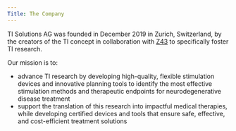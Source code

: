 ```yaml
---
Title: The Company
---
```

TI Solutions AG was founded in December 2019 in Zurich, Switzerland, by the creators of the TI concept in collaboration  with <a href="https://www.z43.swiss/" target="_blank" >Z43</a> to specifically foster TI research.
    
Our mission is to:
- advance TI research by developing high-quality, flexible stimulation devices and innovative planning tools to identify the most effective stimulation methods and therapeutic endpoints for neurodegenerative disease treatment
- support the translation of this research into impactful medical therapies, while developing certified devices and tools that ensure safe, effective, and cost-efficient treatment solutions
